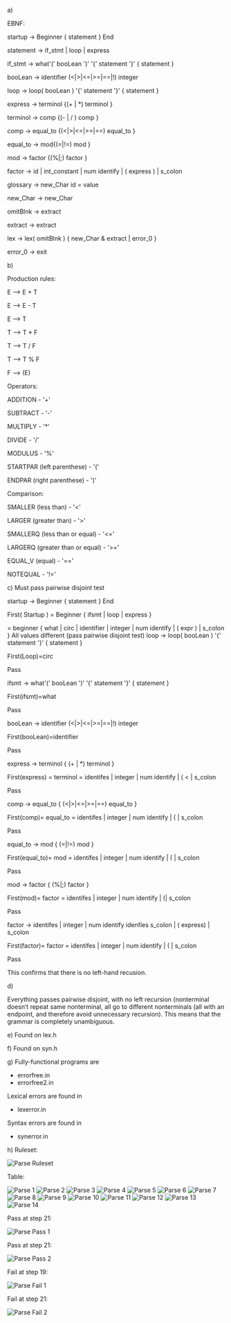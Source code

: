
a)

EBNF:

startup → Beginner { statement } End

statement → if_stmt | loop | express

if_stmt → what'(' booLean ')' '{' statement '}' { statement } 

booLean → identifier (<|>|<=|>=|==|!) integer

loop → loop( booLean ) '{' statement '}' { statement }

express → terminol {(+ | *) terminol } 

terminol → comp {(- | / ) comp }

comp → equal_to {(<|>|<=|>=|==) equal_to }

equal_to → mod{(=|!=) mod }

mod → factor {(%|;) factor }

factor → id | int_constant | num identify | ( express ) | s_colon

glossary → new_Char id = value 

new_Char → new_Char

omitBlnk → extract

extract → extract

lex → lex( omitBlnk ) { new_Char & extract | error_0 }

error_0 → exit

b)

Production rules:

E --> E + T

E --> E - T

E --> T

T --> T * F

T --> T / F

T --> T % F

F --> (E)


Operators:

ADDITION - '+'

SUBTRACT - '-'

MULTIPLY - '*' 

DIVIDE - '/'

MODULUS - '%'

STARTPAR (left parenthese) - '('

ENDPAR (right parenthese) - ')'


Comparison:

SMALLER (less than) - '<'

LARGER (greater than) - '>'

SMALLERQ (less than or equal) - '<='

LARGERQ (greater than or equal) - '>='

EQUAL_V (equal) - '=='

NOTEQUAL - '!='

c)
Must pass pairwise disjoint test

startup → Beginner { statement } End

First( Startup ) = Beginner { ifsmt | loop | express }

= beginner { what | circ | identifier | integer | num identify | ( expr ) | s_colon }
All values different (pass pairwise disjoint test)
loop → loop( booLean ) '{' statement '}' { statement }

First(Loop)=circ

Pass

ifsmt → what'(' booLean ')' '{' statement '}' { statement }

First(ifsmt)=what

Pass

booLean → identifier (<|>|<=|>=|==|!) integer

First(booLean)=identifier

Pass

express → terminol { (+ | *) terminol }

First(express) = terminol = identifes | integer | num identify | ( < | s_colon 

Pass

comp → equal_to { (<|>|<=|>=|==) equal_to }

First(comp)= equal_to = identifes | integer | num identify | ( | s_colon

Pass

equal_to → mod { (=|!=) mod }

First(equal_to)= mod = identifes | integer | num identify | ( | s_colon

Pass

mod → factor { (%|;) factor }

First(mod)= factor  = identifes | integer | num identify | (| s_colon

Pass

factor  → identifes | integer | num identify idenfies s_colon | ( express) | s_colon

First(factor)= factor = identifes | integer | num identify | ( | s_colon

Pass

This confirms that there is no left-hand recusion.

d)

Everything passes pairwise disjoint, with no left recursion (nonterminal doesn’t repeat same nonterminal, all go to different nonterminals (all with an endpoint, and therefore avoid unnecessary recursion). This means that the grammar is completely unambiguous.


e)
Found on lex.h

f)
Found on syn.h

g)
Fully-functional programs are 
- errorfree.in
- errorfree2.in

Lexical errors are found in 
- lexerror.in

Syntax errors are found in 
- synerror.in

h)
Ruleset:

![Parse Ruleset](https://user-images.githubusercontent.com/118640495/205671509-2c699872-88c1-4b3a-a755-300bb3c23204.png)

Table: 

![Parse 1](https://user-images.githubusercontent.com/118640495/205671672-9268f947-9e32-4bf4-bed6-6c0c9d37bfcb.png)
![Parse 2](https://user-images.githubusercontent.com/118640495/205671675-0018b67c-51df-44cc-8e91-b6df23e6dc43.png)
![Parse 3](https://user-images.githubusercontent.com/118640495/205671621-c6b94737-a44d-4b1e-9fba-576b2d49aba1.png)
![Parse 4](https://user-images.githubusercontent.com/118640495/205671626-424f8925-b52f-40d5-bd1a-0b9028fadd84.png)
![Parse 5](https://user-images.githubusercontent.com/118640495/205671629-86390d74-ce7e-4039-addd-9e1497cd33a7.png)
![Parse 6](https://user-images.githubusercontent.com/118640495/205671631-51547ff4-c338-4417-974b-3716882e3c85.png)
![Parse 7](https://user-images.githubusercontent.com/118640495/205671634-ae88d6bb-0f50-45f6-8dc9-53c7b87b6f95.png)
![Parse 8](https://user-images.githubusercontent.com/118640495/205671636-2c7a477a-c7cc-4667-935f-9f5b305fb1bc.png)
![Parse 9](https://user-images.githubusercontent.com/118640495/205671638-ad554e50-0b2f-4ffc-915e-832b731e9d56.png)
![Parse 10](https://user-images.githubusercontent.com/118640495/205671642-33b9777a-9ff0-4088-b7d0-bfc171d06828.png)
![Parse 11](https://user-images.githubusercontent.com/118640495/205671643-db31a1c0-2a36-4d33-b7ab-f79b78816c63.png)
![Parse 12](https://user-images.githubusercontent.com/118640495/205671644-e77952a8-394c-4b12-97c8-a1251e75c2ca.png)
![Parse 13](https://user-images.githubusercontent.com/118640495/205671646-b67fda60-088c-4090-8ccd-3cc3c995765c.png)
![Parse 14](https://user-images.githubusercontent.com/118640495/205671670-3a1e6760-6e1d-429f-8a2a-8f9440279548.png)

Pass at step 21: 

![Parse Pass 1](https://user-images.githubusercontent.com/118640495/205672138-fe187696-f826-4461-9ee5-6a8065e322c4.png)

Pass at step 21: 

![Parse Pass 2](https://user-images.githubusercontent.com/118640495/205672180-2ec14a71-214e-4cf7-8c01-72cb9672bb14.png)

Fail at step 19: 

![Parse Fail 1](https://user-images.githubusercontent.com/118640495/205672352-d73f2255-3593-45cc-8357-9fa87e631f62.png)

Fail at step 21: 

![Parse Fail 2](https://user-images.githubusercontent.com/118640495/205672422-38471a4c-3c69-4862-a449-29fbb4b99acc.png)





